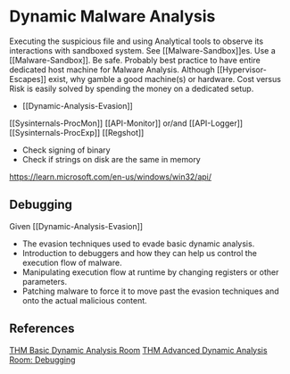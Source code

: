 # Dynamic Malware Analysis

Executing the suspicious file and using Analytical tools to observe its interactions with sandboxed  system. See [[Malware-Sandbox]]es. Use a [[Malware-Sandbox]]. Be safe. Probably best practice to have entire dedicated host machine for Malware Analysis. Although [[Hypervisor-Escapes]] exist, why gamble a good machine(s) or hardware. Cost versus Risk is easily solved by spending the money on a dedicated setup. 

- [[Dynamic-Analysis-Evasion]]

[[Sysinternals-ProcMon]]
[[API-Monitor]] or/and [[API-Logger]]
[[Sysinternals-ProcExp]] 
[[Regshot]]

- Check signing of binary
- Check if strings on disk are the same in memory


https://learn.microsoft.com/en-us/windows/win32/api/



## Debugging

Given [[Dynamic-Analysis-Evasion]]

- The evasion techniques used to evade basic dynamic analysis.
- Introduction to debuggers and how they can help us control the execution flow of malware.
- Manipulating execution flow at runtime by changing registers or other parameters.
- Patching malware to force it to move past the evasion techniques and onto the actual malicious content.


## References

[THM Basic Dynamic Analysis Room](https://tryhackme.com/room/basicdynamicanalysis)
[THM Advanced Dynamic Analysis Room: Debugging](https://tryhackme.com/room/advanceddynamicanalysis)